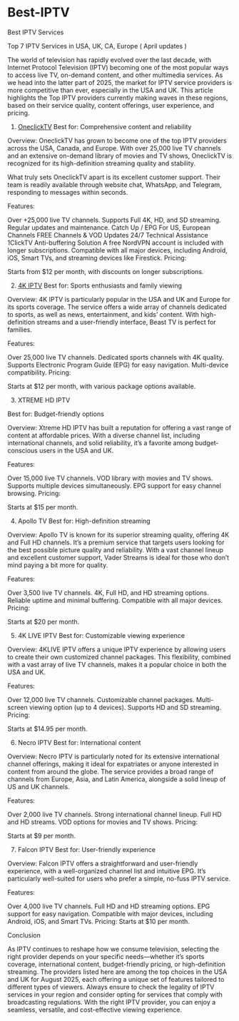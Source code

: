 # Best-IPTV
Best IPTV Services 

Top 7 IPTV Services in USA, UK, CA, Europe ( April updates )


The world of television has rapidly evolved over the last decade, with Internet Protocol Television (IPTV) becoming one of the most popular ways to access live TV, on-demand content, and other multimedia services. As we head into the latter part of 2025, the market for IPTV service providers is more competitive than ever, especially in the USA and UK. This article highlights the Top IPTV providers currently making waves in these regions, based on their service quality, content offerings, user experience, and pricing.

1. [OneclickTV](https://oneclicktv.net)
Best for: Comprehensive content and reliability

Overview: OneclickTV has grown to become one of the top IPTV providers across the USA, Canada, and Europe. With over 25,000 live TV channels and an extensive on-demand library of movies and TV shows, OneclickTV is recognized for its high-definition streaming quality and stability.

What truly sets OneclickTV apart is its excellent customer support. Their team is readily available through website chat, WhatsApp, and Telegram, responding to messages within seconds.

Features:

Over +25,000 live TV channels.
Supports Full 4K, HD, and SD streaming.
Regular updates and maintenance.
Catch Up / EPG For US, European Channels
FREE Channels & VOD Updates
24/7 Technical Assistance
1ClickTV Anti-buffering Solution
A free NordVPN account is included with longer subscriptions.
Compatible with all major devices, including Android, iOS, Smart TVs, and streaming devices like Firestick.
Pricing:

Starts from $12 per month, with discounts on longer subscriptions.

2. [4K IPTV](https://4kiptv.net)
Best for: Sports enthusiasts and family viewing

Overview: 4K IPTV is particularly popular in the USA and UK and Europe for its sports coverage. The service offers a wide array of channels dedicated to sports, as well as news, entertainment, and kids’ content. With high-definition streams and a user-friendly interface, Beast TV is perfect for families.

Features:

Over 25,000 live TV channels.
Dedicated sports channels with 4K quality.
Supports Electronic Program Guide (EPG) for easy navigation.
Multi-device compatibility.
Pricing:

Starts at $12 per month, with various package options available.

3. XTREME HD IPTV

Best for: Budget-friendly options

Overview: Xtreme HD IPTV has built a reputation for offering a vast range of content at affordable prices. With a diverse channel list, including international channels, and solid reliability, it’s a favorite among budget-conscious users in the USA and UK.

Features:

Over 15,000 live TV channels.
VOD library with movies and TV shows.
Supports multiple devices simultaneously.
EPG support for easy channel browsing.
Pricing:

Starts at $15 per month.

4. Apollo TV
Best for: High-definition streaming

Overview: Apollo TV is known for its superior streaming quality, offering 4K and Full HD channels. It’s a premium service that targets users looking for the best possible picture quality and reliability. With a vast channel lineup and excellent customer support, Vader Streams is ideal for those who don’t mind paying a bit more for quality.

Features:

Over 3,500 live TV channels.
4K, Full HD, and HD streaming options.
Reliable uptime and minimal buffering.
Compatible with all major devices.
Pricing:

Starts at $20 per month.

5. 4K LIVE IPTV
Best for: Customizable viewing experience

Overview: 4KLIVE IPTV offers a unique IPTV experience by allowing users to create their own customized channel packages. This flexibility, combined with a vast array of live TV channels, makes it a popular choice in both the USA and UK.

Features:

Over 12,000 live TV channels.
Customizable channel packages.
Multi-screen viewing option (up to 4 devices).
Supports HD and SD streaming.
Pricing:

Starts at $14.95 per month.

6. Necro IPTV
Best for: International content

Overview: Necro IPTV is particularly noted for its extensive international channel offerings, making it ideal for expatriates or anyone interested in content from around the globe. The service provides a broad range of channels from Europe, Asia, and Latin America, alongside a solid lineup of US and UK channels.

Features:

Over 2,000 live TV channels.
Strong international channel lineup.
Full HD and HD streams.
VOD options for movies and TV shows.
Pricing:

Starts at $9 per month.

7. Falcon IPTV
Best for: User-friendly experience

Overview: Falcon IPTV offers a straightforward and user-friendly experience, with a well-organized channel list and intuitive EPG. It’s particularly well-suited for users who prefer a simple, no-fuss IPTV service.

Features:

Over 4,000 live TV channels.
Full HD and HD streaming options.
EPG support for easy navigation.
Compatible with major devices, including Android, iOS, and Smart TVs.
Pricing:
Starts at $10 per month.

Conclusion

As IPTV continues to reshape how we consume television, selecting the right provider depends on your specific needs—whether it’s sports coverage, international content, budget-friendly pricing, or high-definition streaming. The providers listed here are among the top choices in the USA and UK for August 2025, each offering a unique set of features tailored to different types of viewers.
Always ensure to check the legality of IPTV services in your region and consider opting for services that comply with broadcasting regulations. With the right IPTV provider, you can enjoy a seamless, versatile, and cost-effective viewing experience.
